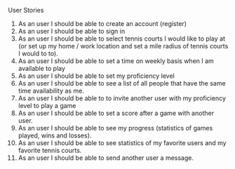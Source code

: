 User Stories

1. As an user I should be able to create an account (register)
2. As an user I should be able to sign in
3. As an user I should be able to select tennis courts I would like to play at (or set up my home / work location and set a mile radius of tennis courts I would to to).
4. As an user I should be able to set a time on weekly basis when I am available to play
5. As an user I should be able to set my proficiency level
6. As an user I should be able to see a list of all people that have the same time availability as me.
7. As an user I should be able to to invite another user with my proficiency level to play a game
8. As an user I should be able to set a score after a game with another user.
9. As an user I should be able to see my progress (statistics of games played, wins and losses).
10. As an user I should be able to see statistics of my favorite users and my favorite tennis courts.
11. As an user I should be able to send another user a message.
